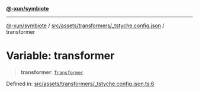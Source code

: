 [**@-xun/symbiote**](../../../../../README.md)

***

[@-xun/symbiote](../../../../../README.md) / [src/assets/transformers/\_tstyche.config.json](../README.md) / transformer

# Variable: transformer

> **transformer**: [`Transformer`](../../../type-aliases/Transformer.md)

Defined in: [src/assets/transformers/\_tstyche.config.json.ts:6](https://github.com/Xunnamius/symbiote/blob/2a4f9c137a879b6e0d19dc7269398051d3a84f5e/src/assets/transformers/_tstyche.config.json.ts#L6)
